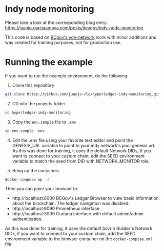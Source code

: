 # Indy node monitoring

Please take a look at the corresponding blog entry: https://juanjo.garciaamaya.com/posts/devops/indy-node-monitoring

This code is based on [BCgov's von-network](https://github.com/bcgov/von-network) work with minor additions ans was created for training purposes, not for production use.

# Running the example
If you want to run the example environment, do the following.

1. Clone this repository

```sh
git clone https://github.com/juanjo-vlc/hyperledger-indy-monitoring.git
```

2. CD into the projects folder
```sh
cd hyperledger-indy-monitoring
```

3. Copy the ```env.sample``` file to `.env`
```sh
cp env.sample .env
```

4. Edit the .env file using your favorite text editor and point the GENESIS_URL variable to point to your indy network's pool genesis url. As this was done for training, it uses the default Network DIDs, if you want to connect to your custom chain, edit the SEED environment variable to match the seed from DID with NETWORK_MONITOR role.

5. Bring up the containers
```sh
docker-compose up -d
```

Then you can point your browser to:
 * http://localhost:8000 BCGov's Ledger Browser to view basic information about the blockchain. The ledger navigation was disabled.
 * http://localhost:9090 Prometheus interface
 * http://localhost:3000 Grafana interface with default admin/admin authentication.

 As this was done for training, it uses the default Sovrin Builder's Network DIDs, if you want to connect to your custom chain, add the SEED environment variable to the browser container on the ```docker-compose.yml``` file.
